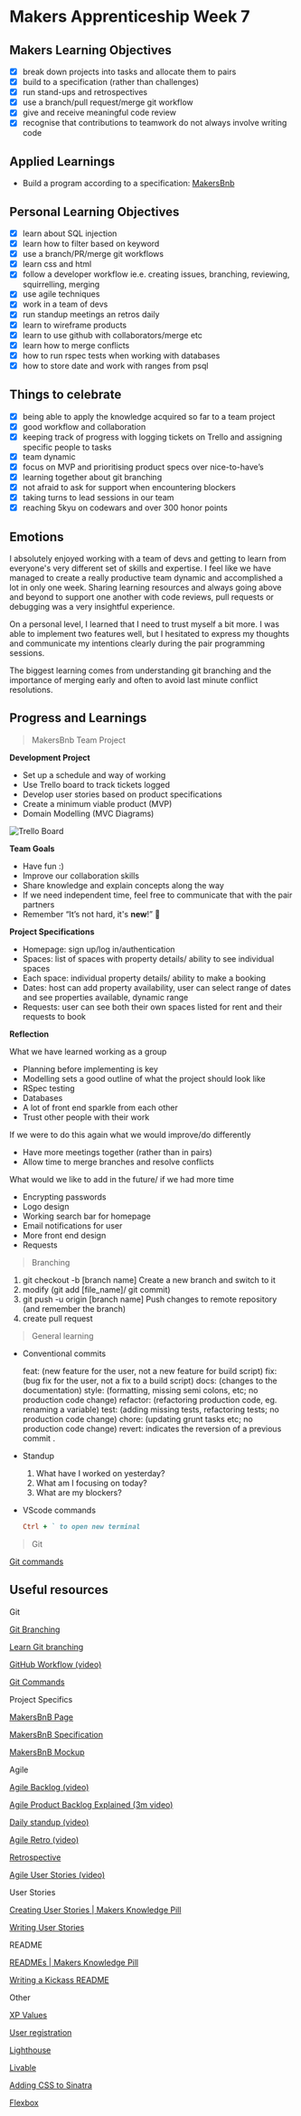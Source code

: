 # Makers Apprenticeship Week 7

## Makers Learning Objectives

- [x]  break down projects into tasks and allocate them to pairs
- [x]  build to a specification (rather than challenges)
- [x]  run stand-ups and retrospectives
- [x]  use a branch/pull request/merge git workflow
- [x]  give and receive meaningful code review
- [x]  recognise that contributions to teamwork do not always involve writing code

## Applied Learnings

- Build a program according to a specification: [MakersBnb](https://github.com/delexii/Makersbnb)

## Personal Learning Objectives

- [x]  learn about SQL injection
- [x]  learn how to filter based on keyword
- [x]  use a branch/PR/merge git workflows
- [x]  learn css and html
- [x]  follow a developer workflow ie.e. creating issues, branching, reviewing, squirrelling, merging
- [x]  use agile techniques
- [x]  work in a team of devs
- [x]  run standup meetings an retros daily
- [x]  learn to wireframe products
- [x]  learn to use github with collaborators/merge etc
- [x]  learn how to merge conflicts
- [x]  how to run rspec tests when working with databases
- [x]  how to store date and work with ranges from psql

## Things to celebrate

- [x]  being able to apply the knowledge acquired so far to a team project
- [x]  good workflow and collaboration
- [x]  keeping track of progress with logging tickets on Trello and assigning specific people to tasks
- [x]  team dynamic
- [x]  focus on MVP and prioritising product specs over nice-to-have’s
- [x]  learning together about git branching
- [x]  not afraid to ask for support when encountering blockers
- [x]  taking turns to lead sessions in our team
- [x]  reaching 5kyu on codewars and over 300 honor points

## Emotions

I absolutely enjoyed working with a team of devs and getting to learn from everyone's very different set of skills and expertise. I feel like we have managed to create a really productive team dynamic and accomplished a lot in only one week. Sharing learning resources and always going above and beyond to support one another with code reviews, pull requests or debugging was a very insightful experience. 

On a personal level, I learned that I need to trust myself a bit more. I was able to implement two features well, but I hesitated to express my thoughts and communicate my intentions clearly during the pair programming sessions.

The biggest learning comes from understanding git branching and the importance of merging early and often to avoid last minute conflict resolutions.

## Progress and Learnings 

> MakersBnb Team Project

**Development Project**

- Set up a schedule and way of working
- Use Trello board to track tickets logged
- Develop user stories based on product specifications
- Create a minimum viable product (MVP)
- Domain Modelling (MVC Diagrams)

![Trello Board](https://s3-us-west-2.amazonaws.com/secure.notion-static.com/493e6cef-0a29-44f9-a5e1-0de28edab5af/Screenshot_2021-10-25_at_09.21.23.png)

**Team Goals**

- Have fun :)
- Improve our collaboration skills
- Share knowledge and explain concepts along the way
- If we need independent time, feel free to communicate that with the pair partners
- Remember “It’s not hard, it's **new**!” 🌟

**Project Specifications**

- Homepage: sign up/log in/authentication
- Spaces: list of spaces with property details/ ability to see individual spaces
- Each space: individual property details/ ability to make a booking
- Dates: host can add property availability, user can select range of dates and see properties available, dynamic range
- Requests: user can see both their own spaces listed for rent and their requests to book

**Reflection**

What we have learned working as a group

- Planning before implementing is key
- Modelling sets a good outline of what the project should look like
- RSpec testing
- Databases
- A lot of front end sparkle from each other
- Trust other people with their work

If we were to do this again what we would improve/do differently

- Have more meetings together (rather than in pairs)
- Allow time to merge branches and resolve conflicts

What would we like to add in the future/ if we had more time

- Encrypting passwords
- Logo design
- Working search bar for homepage
- Email notifications for user
- More front end design
- Requests

> Branching

1. git checkout -b [branch name]	Create a new branch and switch to it
2. modify (git add [file_name]/ git commit)
3. git push -u origin [branch name]	Push changes to remote repository (and remember the branch)
4. create pull request

> General learning

- Conventional commits

    feat: (new feature for the user, not a new feature for build script)
    fix: (bug fix for the user, not a fix to a build script)
    docs: (changes to the documentation)
    style: (formatting, missing semi colons, etc; no production code change)
    refactor: (refactoring production code, eg. renaming a variable)
    test: (adding missing tests, refactoring tests; no production code change)
    chore: (updating grunt tasks etc; no production code change)
    revert: indicates the reversion of a previous commit .

- Standup
    1. What have I worked on yesterday?
    2. What am I focusing on today?
    3. What are my blockers?
- VScode commands

    ```ruby
    Ctrl + ` to open new terminal
    ```

> Git

[Git commands](https://www.notion.so/ff24333ce89f4a09aec69f24598a764b)

## Useful resources

Git

[Git Branching](https://git-scm.com/book/en/v2/Git-Branching-Basic-Branching-and-Merging)

[Learn Git branching](https://learngitbranching.js.org/)

[GitHub Workflow (video)](https://www.youtube.com/watch?v=aJnFGMclhU8)

[Git Commands](https://github.com/joshnh/Git-Commands)

Project Specifics

[MakersBnB Page](https://github.com/makersacademy/course/tree/main/makersbnb)

[MakersBnB Specification](https://github.com/makersacademy/course/blob/main/makersbnb/specification_and_mockups.md)

[MakersBnB Mockup](https://github.com/makersacademy/course/blob/main/makersbnb/makers_bnb_images/MakersBnB_mockups.pdf)

Agile

[Agile Backlog (video)](https://youtu.be/6ojIZ81PfJc)

[Agile Product Backlog Explained (3m video)](https://www.youtube.com/watch?v=oIIoOJx-U3E)

[Daily standup (video)](https://www.youtube.com/watch?v=er9gntPjTJU)

[Agile Retro (video)](https://www.youtube.com/watch?v=dJNCHvqKljU)

[Retrospective](https://www.thoughtworks.com/en-gb/insights/blog/5-things-you-need-know-facilitate-retrospective)

[Agile User Stories (video)](https://www.youtube.com/watch?v=apOvF9NVguA)

User Stories

[Creating User Stories | Makers Knowledge Pill](https://github.com/makersacademy/course/blob/main/pills/user_stories.md)

[Writing User Stories](https://www.gov.uk/service-manual/agile-delivery/writing-user-stories)

README

[READMEs | Makers Knowledge Pill](https://github.com/makersacademy/course/blob/main/pills/readmes.md)

[Writing a Kickass README](https://meakaakka.medium.com/a-beginners-guide-to-writing-a-kickass-readme-7ac01da88ab3)

Other

[XP Values](http://www.extremeprogramming.org/values.html)

[User registration](https://www.youtube.com/watch?v=CS1jxw51ENE)

[Lighthouse](https://developers.google.com/web/tools/lighthouse/)

[Livable](https://livablesoftware.com/tools-to-visualize-the-history-of-a-git-repository/)

[Adding CSS to Sinatra](https://medium.com/arren-alexander/adding-css-to-your-sinatra-project-f82190e26ca0) 

[Flexbox](https://www.youtube.com/watch?v=JJSoEo8JSnc)